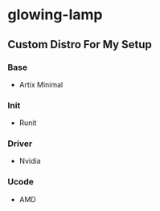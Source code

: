 # glowing-lamp
## Custom Distro For My Setup
### Base
- Artix Minimal
### Init
- Runit
### Driver
- Nvidia
### Ucode
- AMD